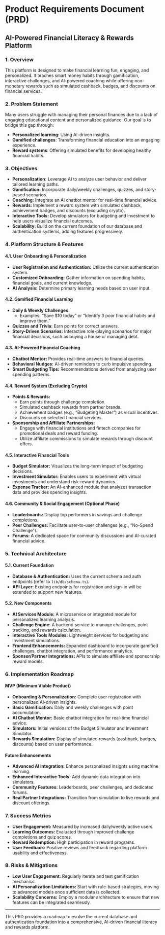 # Product Requirements Document (PRD)

## AI-Powered Financial Literacy & Rewards Platform

### 1. Overview

This platform is designed to make financial learning fun, engaging, and personalized. It teaches smart money habits through gamification, interactive challenges, and AI-powered coaching while offering non-monetary rewards such as simulated cashback, badges, and discounts on financial services.

### 2. Problem Statement

Many users struggle with managing their personal finances due to a lack of engaging educational content and personalized guidance. Our goal is to bridge this gap through:

- **Personalized learning**: Using AI-driven insights.
- **Gamified challenges**: Transforming financial education into an engaging experience.
- **Reward systems**: Offering simulated benefits for developing healthy financial habits.

### 3. Objectives

- **Personalization:** Leverage AI to analyze user behavior and deliver tailored learning paths.
- **Gamification:** Incorporate daily/weekly challenges, quizzes, and story-based scenarios.
- **Coaching:** Integrate an AI chatbot mentor for real-time financial advice.
- **Rewards:** Implement a reward system with simulated cashback, achievement badges, and discounts (excluding crypto).
- **Interactive Tools:** Develop simulators for budgeting and investment to help users visualize financial outcomes.
- **Scalability:** Build on the current foundation of our database and authentication systems, adding features progressively.

### 4. Platform Structure & Features

#### 4.1. User Onboarding & Personalization

- **User Registration and Authentication:** Utilize the current authentication system.
- **Customized Onboarding:** Gather information on spending habits, financial goals, and current knowledge.
- **AI Analysis:** Determine primary learning needs based on user input.

#### 4.2. Gamified Financial Learning

- **Daily & Weekly Challenges:**
  - Examples: “Save $10 today” or “Identify 3 poor financial habits and improve them.”
- **Quizzes and Trivia:** Earn points for correct answers.
- **Story-Driven Scenarios:** Interactive role-playing scenarios for major financial decisions, such as buying a house or managing debt.

#### 4.3. AI-Powered Financial Coaching

- **Chatbot Mentor:** Provides real-time answers to financial queries.
- **Behavioral Nudges:** AI-driven reminders to curb impulsive spending.
- **Smart Budgeting Tips:** Recommendations derived from analyzing user spending patterns.

#### 4.4. Reward System (Excluding Crypto)

- **Points & Rewards:**
  - Earn points through challenge completion.
  - Simulated cashback rewards from partner brands.
  - Achievement badges (e.g., “Budgeting Master”) as visual incentives.
  - Discounts on selected financial services.
- **Sponsorship and Affiliate Partnerships:**
  - Engage with financial institutions and fintech companies for promotional deals and reward funding.
  - Utilize affiliate commissions to simulate rewards through discount offers.

#### 4.5. Interactive Financial Tools

- **Budget Simulator:** Visualizes the long-term impact of budgeting decisions.
- **Investment Simulator:** Enables users to experiment with virtual investments and understand risk-reward dynamics.
- **Expense Tracker:** An AI-enhanced module that analyzes transaction data and provides spending insights.

#### 4.6. Community & Social Engagement (Optional Phase)

- **Leaderboards:** Display top performers in savings and challenge completions.
- **Peer Challenges:** Facilitate user-to-user challenges (e.g., “No-Spend Challenge”).
- **Forums:** A dedicated space for community discussions and AI-curated financial advice.

### 5. Technical Architecture

#### 5.1. Current Foundation

- **Database & Authentication:** Uses the current schema and auth endpoints (refer to `lib/db/schema.ts`).
- **API Layer:** Existing endpoints for registration and sign-in will be extended to support new features.

#### 5.2. New Components

- **AI Services Module:** A microservice or integrated module for personalized learning analysis.
- **Challenge Engine:** A backend service to manage challenges, point tracking, and rewards calculation.
- **Interactive Tools Modules:** Lightweight services for budgeting and investment simulations.
- **Frontend Enhancements:** Expanded dashboard to incorporate gamified challenges, chatbot integration, and performance analytics.
- **Sponsor/Partner Integrations:** APIs to simulate affiliate and sponsorship reward models.

### 6. Implementation Roadmap

#### MVP (Minimum Viable Product)

- **Onboarding & Personalization:** Complete user registration with personalized AI-driven insights.
- **Basic Gamification:** Daily and weekly challenges with point accumulation.
- **AI Chatbot Mentor:** Basic chatbot integration for real-time financial advice.
- **Simulators:** Initial versions of the Budget Simulator and Investment Simulator.
- **Rewards Simulation:** Display of simulated rewards (cashback, badges, discounts) based on user performance.

#### Future Enhancements

- **Advanced AI Integration:** Enhance personalized insights using machine learning.
- **Enhanced Interactive Tools:** Add dynamic data integration into simulators.
- **Community Features:** Leaderboards, peer challenges, and dedicated forums.
- **Real Partner Integrations:** Transition from simulation to live rewards and discount offerings.

### 7. Success Metrics

- **User Engagement:** Measured by increased daily/weekly active users.
- **Learning Outcomes:** Evaluated through improved challenge completions and quiz scores.
- **Reward Redemption:** High participation in reward programs.
- **User Feedback:** Positive reviews and feedback regarding platform usability and effectiveness.

### 8. Risks & Mitigations

- **Low User Engagement:** Regularly iterate and test gamification mechanics.
- **AI Personalization Limitations:** Start with rule-based strategies, moving to advanced models once sufficient data is collected.
- **Scalability Concerns:** Employ a modular architecture to ensure that new features can be integrated seamlessly.

---

This PRD provides a roadmap to evolve the current database and authentication foundation into a comprehensive, AI-driven financial literacy and rewards platform.
